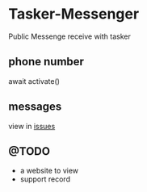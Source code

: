 # Tasker-Messenger

Public Messenge receive with tasker

## phone number

await activate()

## messages

view in [issues](/issues)

## @TODO

- a website to view
- support record
